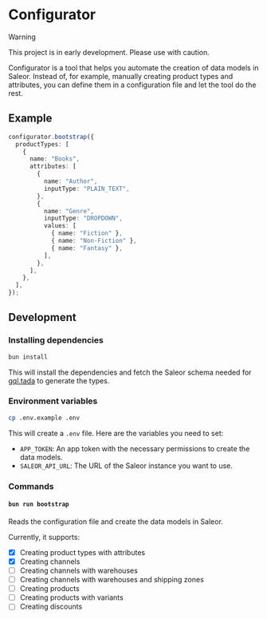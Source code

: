 # Configurator

> [!WARNING]
> This project is in early development. Please use with caution.

Configurator is a tool that helps you automate the creation of data models in Saleor. Instead of, for example, manually creating product types and attributes, you can define them in a configuration file and let the tool do the rest.

## Example

```ts
configurator.bootstrap({
  productTypes: [
    {
      name: "Books",
      attributes: [
        {
          name: "Author",
          inputType: "PLAIN_TEXT",
        },
        {
          name: "Genre",
          inputType: "DROPDOWN",
          values: [
            { name: "Fiction" },
            { name: "Non-Fiction" },
            { name: "Fantasy" },
          ],
        },
      ],
    },
  ],
});
```

## Development

### Installing dependencies

```bash
bun install
```

This will install the dependencies and fetch the Saleor schema needed for [gql.tada](https://gql-tada.0no.co/) to generate the types.

### Environment variables

```bash
cp .env.example .env
```

This will create a `.env` file. Here are the variables you need to set:

- `APP_TOKEN`: An app token with the necessary permissions to create the data models.
- `SALEOR_API_URL`: The URL of the Saleor instance you want to use.

### Commands

#### `bun run bootstrap`

Reads the configuration file and create the data models in Saleor.

Currently, it supports:

- [x] Creating product types with attributes
- [x] Creating channels
- [ ] Creating channels with warehouses
- [ ] Creating channels with warehouses and shipping zones
- [ ] Creating products
- [ ] Creating products with variants
- [ ] Creating discounts
